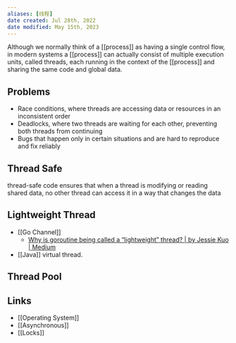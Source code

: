 ```yaml
---
aliases: [线程]
date created: Jul 28th, 2022
date modified: May 15th, 2023
---
```


Although we normally think of a [[process]] as having a single control flow, in modern systems a [[process]] can actually consist of multiple execution units, called threads, each running in the context of the [[process]] and sharing the same code and global data.

## Problems
- Race conditions, where threads are accessing data or resources in an inconsistent order
- Deadlocks, where two threads are waiting for each other, preventing both threads from continuing
- Bugs that happen only in certain situations and are hard to reproduce and fix reliably  

## Thread Safe
thread-safe code ensures that when a thread is modifying or reading shared data, no other thread can access it in a way that changes the data

## Lightweight Thread
- [[Go Channel]]
	- [Why is goroutine being called a “lightweight” thread? | by Jessie Kuo | Medium](https://medium.com/@jessie_kuo/why-is-goroutine-being-called-a-lightweight-thread-46d70d198ad6)
- [[Java]] virtual thread.

## Thread Pool


## Links
- [[Operating System]]
- [[Asynchronous]]
- [[Locks]]